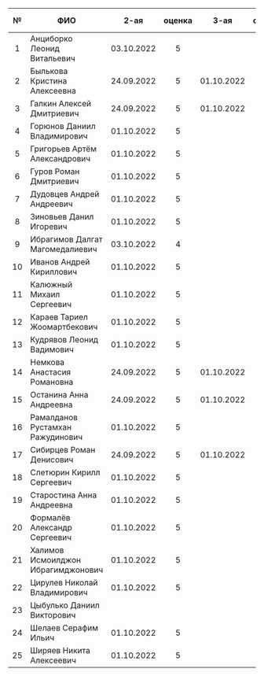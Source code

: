| №     | ФИО                                | 2-ая       | оценка | 3-ая       | оценка | 5-ая       | оценка | 6-ая       | оценка | карма |
| :---: | ---------------------------------- | :--------: | :----: | :--------: | :----: | :--------: | :----: | :--------: | :----: | :---: |
| 1     | Анциборко Леонид Витальевич        | 03.10.2022 | 5      |            |        | 9          |        | 1          |        |       |
| 2     | Былькова Кристина Алексеевна       | 24.09.2022 | 5      | 01.10.2022 | 5      | 01.10.2022 | 5      | 15         |        | 0.3   |
| 3     | Галкин Алексей Дмитриевич          | 24.09.2022 | 5      | 01.10.2022 | 5      | 34         |        | 2          |        |       |
| 4     | Горюнов Даниил Владимирович        | 01.10.2022 | 5      |            |        | 03.10.2022 | 5      | 3          |        |       |
| 5     | Григорьев Артём Александрович      | 01.10.2022 | 5      |            |        | 10         |        | 4          |        |       |
| 6     | Гуров Роман Дмитриевич             | 01.10.2022 | 5      |            |        | 14         |        | 5          |        | 0.3   |
| 7     | Дудовцев Андрей Андреевич          | 01.10.2022 | 5      |            |        | 40         |        | 6          |        |       |
| 8     | Зиновьев Данил Игоревич            | 01.10.2022 | 5      |            |        | 4          |        | 7          |        |       |
| 9     | Ибрагимов Далгат Магомедалиевич    | 03.10.2022 | 4      |            |        | 35         |        | 13         |        |       |
| 10    | Иванов Андрей Кириллович           | 01.10.2022 | 5      |            |        | 6          |        | 14         |        |       |
| 11    | Калюжный Михаил Сергеевич          | 01.10.2022 | 5      |            |        | 01.10.2022 | 5      | 16         |        |       |
| 12    | Караев Тариел Жоомартбекович       | 01.10.2022 | 5      |            |        | 01.10.2022 | 5      | 17         |        |       |
| 13    | Кудрявов Леонид Вадимович          | 01.10.2022 | 5      |            |        | 30         |        | 19         |        |       |
| 14    | Немкова Анастасия Романовна        | 24.09.2022 | 5      | 01.10.2022 | 5      | 46         | 80%    | 18         |        |       |
| 15    | Останина Анна Андреевна            | 24.09.2022 | 5      | 01.10.2022 | 5      | 24         |        | 20         |        |       |
| 16    | Рамалданов Рустамхан Ражудинович   | 01.10.2022 | 5      |            |        | 01.10.2022 | 5      | 37         |        |       |
| 17    | Сибирцев Роман Денисович           | 24.09.2022 | 5      | 01.10.2022 | 5      | 31         |        | 25         |        |       |
| 18    | Слетюрин Кирилл Сергеевич          | 01.10.2022 | 5      |            |        | 25         |        | 26         |        |       |
| 19    | Старостина Анна Андреевна          | 01.10.2022 | 5      |            |        | 15         |        | 27         |        |       |
| 20    | Формалёв Александр Сергеевич       | 01.10.2022 | 5      |            |        | 03.10.2022 | 5      | 30         |        |       |
| 21    | Халимов Исмоилджон Ибрагимджонович | 01.10.2022 | 5      |            |        | 8          |        | 31         |        |       |
| 22    | Цирулев Николай Владимирович       | 01.10.2022 | 5      |            |        | 32         |        | 32         |        |       |
| 23    | Цыбулько Даниил Викторович         |            |        |            |        | 43         |        | 33         |        |       |
| 24    | Шелаев Серафим Ильич               | 01.10.2022 | 5      |            |        | 51         |        | 34         |        |       |
| 25    | Ширяев Никита Алексеевич           | 01.10.2022 | 5      |            |        | 41         |        | 35         |        |       |
